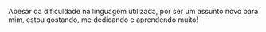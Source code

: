 Apesar da dificuldade na linguagem utilizada, por ser um assunto novo para mim, estou gostando, me dedicando e aprendendo muito!